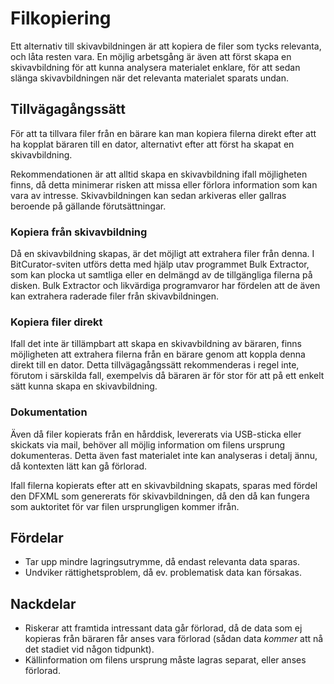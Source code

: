 # Filkopiering
Ett alternativ till skivavbildningen är att kopiera de filer som tycks relevanta, och låta resten vara. En möjlig arbetsgång är även att först skapa en skivavbildning för att kunna analysera materialet enklare, för att sedan slänga skivavbildningen när det relevanta materialet sparats undan.

## Tillvägagångssätt
För att ta tillvara filer från en bärare kan man kopiera filerna direkt efter att ha kopplat bäraren till en dator, alternativt efter att först ha skapat en skivavbildning.

Rekommendationen är att alltid skapa en skivavbildning ifall möjligheten finns, då detta minimerar risken att missa eller förlora information som kan vara av intresse. Skivavbildningen kan sedan arkiveras eller gallras beroende på gällande förutsättningar.
### Kopiera från skivavbildning
Då en skivavbildning skapas, är det möjligt att extrahera filer från denna. I BitCurator-sviten utförs detta med hjälp utav programmet Bulk Extractor, som kan plocka ut samtliga eller en delmängd av de tillgängliga filerna på disken. Bulk Extractor och likvärdiga programvaror har fördelen att de även kan extrahera raderade filer från skivavbildningen.
### Kopiera filer direkt
Ifall det inte är tillämpbart att skapa en skivavbildning av bäraren, finns möjligheten att extrahera filerna från en bärare genom att koppla denna direkt till en dator. Detta tillvägagångssätt rekommenderas i regel inte, förutom i särskilda fall, exempelvis då bäraren är för stor för att på ett enkelt sätt kunna skapa en skivavbildning.

### Dokumentation
Även då filer kopierats från en hårddisk, levererats via USB-sticka eller skickats via mail, behöver all möjlig information om filens ursprung dokumenteras. Detta även fast materialet inte kan analyseras i detalj ännu, då kontexten lätt kan gå förlorad.

Ifall filerna kopierats efter att en skivavbildning skapats, sparas med fördel den DFXML som genererats för skivavbildningen, då den då kan fungera som auktoritet för var filen ursprungligen kommer ifrån.

## Fördelar
* Tar upp mindre lagringsutrymme, då endast relevanta data sparas.
* Undviker rättighetsproblem, då ev. problematisk data kan försakas.

## Nackdelar
* Riskerar att framtida intressant data går förlorad, då de data som ej kopieras från bäraren får anses vara förlorad (sådan data _kommer_ att nå det stadiet vid någon tidpunkt).
* Källinformation om filens ursprung måste lagras separat, eller anses förlorad.